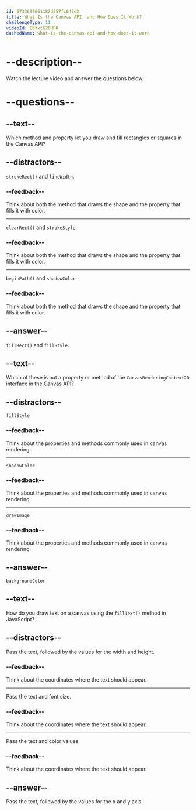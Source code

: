 ```yaml
---
id: 6733697661182d357fc643d2
title: What Is the Canvas API, and How Does It Work?
challengeType: 11
videoId: EbfxtG26HR0
dashedName: what-is-the-canvas-api-and-how-does-it-work
---
```


# --description--

Watch the lecture video and answer the questions below.

# --questions--

## --text--

Which method and property let you draw and fill rectangles or squares in the Canvas API?

## --distractors--

`strokeRect()` and `lineWidth`.

### --feedback--

Think about both the method that draws the shape and the property that fills it with color.

---

`clearRect()` and `strokeStyle`.

### --feedback--

Think about both the method that draws the shape and the property that fills it with color.

---

`beginPath()` and `shadowColor`.

### --feedback--

Think about both the method that draws the shape and the property that fills it with color.

## --answer--

`fillRect()` and `fillStyle`.

## --text--

Which of these is not a property or method of the `CanvasRenderingContext2D` interface in the Canvas API?

## --distractors--

`fillStyle`

### --feedback--

Think about the properties and methods commonly used in canvas rendering.

---

`shadowColor`

### --feedback--

Think about the properties and methods commonly used in canvas rendering.

---

`drawImage`

### --feedback--

Think about the properties and methods commonly used in canvas rendering.

## --answer--

`backgroundColor`

## --text--

How do you draw text on a canvas using the `fillText()` method in JavaScript?

## --distractors--

Pass the text, followed by the values for the width and height.

### --feedback--

Think about the coordinates where the text should appear.

---

Pass the text and font size.

### --feedback--

Think about the coordinates where the text should appear.

---

Pass the text and color values.

### --feedback--

Think about the coordinates where the text should appear.

## --answer--

Pass the text, followed by the values for the x and y axis.

